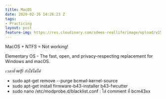 ```yaml
---
title: MacOS
date: 2020-02-16 14:26:23 Z
tags:
- Practicing
layout: post
feature-img: https://res.cloudinary.com/sdees-reallife/image/upload/v1555658919/sample_feature_img.png
---
```


MacOS + NTFS = Not working!

<i class="fa fa-child" style="color:plum"></i>

Elementary OS - The fast, open, and privacy-respecting replacement for Windows and macOS.

*เวลาที่ wifi ยังใช้ไม่ได้*

- sudo apt-get remove --purge bcmwl-kernel-source
- sudo apt-get install firmware-b43-installer b43-fwcutter
- sudo nano /etc/modprobe.d/blacklist.conf : ใส่ comment ที่ bcm43xx
